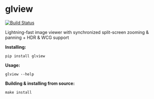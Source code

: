 # glview

[![Build Status](https://travis-ci.com/toaarnio/glview.svg?branch=master)](https://travis-ci.com/github/toaarnio/glview)

Lightning-fast image viewer with synchronized split-screen zooming &amp; panning + HDR &amp; WCG support

**Installing:**
```
pip install glview
```

**Usage:**
```
glview --help
```

**Building &amp; installing from source:**
```
make install
```
